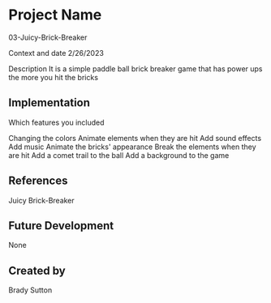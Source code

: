 # Project Name
03-Juicy-Brick-Breaker

Context and date
2/26/2023

Description
It is a simple paddle ball brick breaker game that has power ups the more you hit the bricks

## Implementation

Which features you included

Changing the colors
Animate elements when they are hit
Add sound effects
Add music
Animate the bricks' appearance
Break the elements when they are hit
Add a comet trail to the ball
Add a background to the game


## References
Juicy Brick-Breaker

## Future Development
None

## Created by
Brady Sutton
